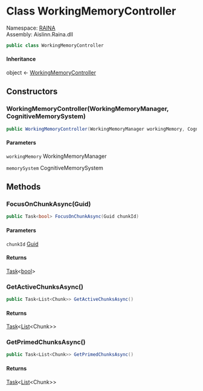 # <a id="RAINA_WorkingMemoryController"></a> Class WorkingMemoryController

Namespace: [RAINA](RAINA.md)  
Assembly: Aislinn.Raina.dll  

```csharp
public class WorkingMemoryController
```

#### Inheritance

object ← 
[WorkingMemoryController](RAINA.WorkingMemoryController.md)

## Constructors

### <a id="RAINA_WorkingMemoryController__ctor_Aislinn_Core_Memory_WorkingMemoryManager_Aislinn_Core_Cognitive_CognitiveMemorySystem_"></a> WorkingMemoryController\(WorkingMemoryManager, CognitiveMemorySystem\)

```csharp
public WorkingMemoryController(WorkingMemoryManager workingMemory, CognitiveMemorySystem memorySystem)
```

#### Parameters

`workingMemory` WorkingMemoryManager

`memorySystem` CognitiveMemorySystem

## Methods

### <a id="RAINA_WorkingMemoryController_FocusOnChunkAsync_System_Guid_"></a> FocusOnChunkAsync\(Guid\)

```csharp
public Task<bool> FocusOnChunkAsync(Guid chunkId)
```

#### Parameters

`chunkId` [Guid](https://learn.microsoft.com/dotnet/api/system.guid)

#### Returns

 [Task](https://learn.microsoft.com/dotnet/api/system.threading.tasks.task\-1)<[bool](https://learn.microsoft.com/dotnet/api/system.boolean)\>

### <a id="RAINA_WorkingMemoryController_GetActiveChunksAsync"></a> GetActiveChunksAsync\(\)

```csharp
public Task<List<Chunk>> GetActiveChunksAsync()
```

#### Returns

 [Task](https://learn.microsoft.com/dotnet/api/system.threading.tasks.task\-1)<[List](https://learn.microsoft.com/dotnet/api/system.collections.generic.list\-1)<Chunk\>\>

### <a id="RAINA_WorkingMemoryController_GetPrimedChunksAsync"></a> GetPrimedChunksAsync\(\)

```csharp
public Task<List<Chunk>> GetPrimedChunksAsync()
```

#### Returns

 [Task](https://learn.microsoft.com/dotnet/api/system.threading.tasks.task\-1)<[List](https://learn.microsoft.com/dotnet/api/system.collections.generic.list\-1)<Chunk\>\>

